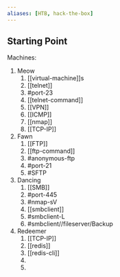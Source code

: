 ```yaml
---
aliases: [HTB, hack-the-box]
---
```

## Starting Point

Machines:
1. Meow
	1. [[virtual-machine]]s
	2. [[telnet]] 
	3. #port-23 
	4. [[telnet-command]]
	5. [[VPN]]
	6. [[ICMP]]
	7. [[nmap]] 
	8. [[TCP-IP]]
2. Fawn
	1. [[FTP]]
	2. [[ftp-command]]
	3. #anonymous-ftp 
	4. #port-21 
	5. #SFTP
3. Dancing
	1. [[SMB]]
	2. #port-445
	3. #nmap-sV 
	4. [[smbclient]]
	5. #smbclient-L 
	6. #smbclient//fileserver/Backup 
4. Redeemer
	1. [[TCP-IP]]
	2. [[redis]]
	3. [[redis-cli]]
	4. 
	5. 
